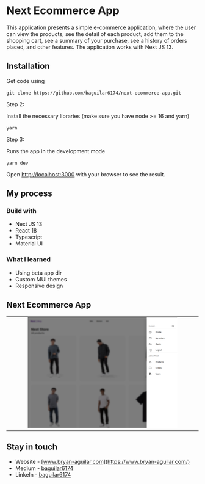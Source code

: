 # Next Ecommerce App

This application presents a simple e-commerce application, where the user can view the products, see the detail of each product, add them to the shopping cart, see a summary of your purchase, see a history of orders placed, and other features. The application works with Next JS 13.

## Installation

Get code using

```
git clone https://github.com/baguilar6174/next-ecommerce-app.git
```

Step 2:

Install the necessary libraries (make sure you have node >= 16 and yarn)

```
yarn
```

Step 3:

Runs the app in the development mode

```
yarn dev
```

Open [http://localhost:3000](http://localhost:3000) with your browser to see the result.

## My process

### Build with

- Next JS 13
- React 18
- Typescript
- Material UI

### What I learned

- Using beta app dir
- Custom MUI themes
- Responsive design

## Next Ecommerce App

<table>
  <tr>
    <td align="center" valign="center"><img src="./media/1.png" width="80%"></td>
  </tr>
 </table>

## Stay in touch

- Website - [www.bryan-aguilar.com](https://www.bryan-aguilar.com/)
- Medium - [baguilar6174](https://baguilar6174.medium.com/)
- LinkeIn - [baguilar6174](https://www.linkedin.com/in/baguilar6174)

